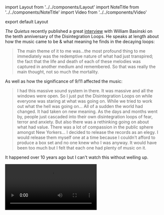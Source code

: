 import Layout from '../../components/Layout'
import NoteTitle from '../../components/NoteTitle'
import Video from '../../components/Video'

export default Layout

<NoteTitle date="2012-11-20" title="The Disintegration Loops" />

_The Quietus_ recently published a great [interview][0] with William Basinski on
the tenth anniversary of the Disintegration Loops. He speaks at length about how
the music came to be & what meaning he finds in the decaying loops:

> The main theme of it to me was...the most profound thing to me immediately was
> the redemptive nature of what had just transpired; the fact that the life and
> death of each of these melodies was captured in another medium and remembered.
> So that was really the main thought, not so much the mortality.

As well as how the significance of 9/11 affected the music:

> I had this massive sound system in there. It was massive and all the windows
> were open. So I just put the Disintegration Loops on while everyone was
> staring at what was going on. While we tried to work out what the hell was
> going on... All of a sudden the world had changed. It had taken on new
> meaning. As the days and months went by, people just cascaded into their own
> disintegration loops of fear, terror and anxiety. But also there was a
> rethinking going on about what had value. There was a lot of compassion in the
> public sphere amongst New Yorkers... I decided to release the records as an
> elegy. I would release them myself one at a time because I couldn't afford to
> produce a box set and no one knew who I was anyway. It would have been too
> much but I felt that each one had plenty of music on it.

It happened over 10 years ago but I can't watch this without welling up.

<Video src="https://www.youtube.com/embed/qYOr8TlnqsY" />

[0]: http://thequietus.com/articles/10680-william-basinski-disintegration-loops-interview
